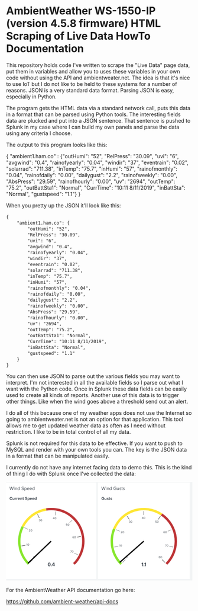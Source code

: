 # AmbientWeather WS-1550-IP (version 4.5.8 firmware) HTML Scraping of Live Data HowTo Documentation

This repository holds code I've written to scrape the "Live Data" page data, put them in variables and allow you to uses these variables in your own code without using the API and ambientweater.net. The idea is that it's nice to use IoT but I do not like to be held to these systems for a number of reasons. JSON is a very standard data format. Parsing JSON is easy, especially in Python.

The program gets the HTML data via a standard network call, puts this data in a format that can be parsed using Python tools. The interesting fields data are plucked and put into a JSON sentence. That sentence is pushed to Splunk in my case where I can build my own panels and parse the data using any criteria I choose.

The output to this program looks like this:

{ "ambient1.ham.co" :  {"outHumi": "52", "RelPress": "30.09", "uvi": "6", "avgwind": "0.4", "rainofyearly": "0.04", "windir": "37", "eventrain": "0.02", "solarrad": "711.38", "inTemp": "75.7", "inHumi": "57", "rainofmonthly": "0.04", "rainofdaily": "0.00", "dailygust": "2.2", "rainofweekly": "0.00", "AbsPress": "29.59", "rainofhourly": "0.00", "uv": "2694", "outTemp": "75.2", "outBattSta1": "Normal", "CurrTime": "10:11 8/11/2019", "inBattSta": "Normal", "gustspeed": "1.1"} }

When you pretty up the JSON it'll look like this:

```text
{
	"ambient1.ham.co": {
		"outHumi": "52",
		"RelPress": "30.09",
		"uvi": "6",
		"avgwind": "0.4",
		"rainofyearly": "0.04",
		"windir": "37",
		"eventrain": "0.02",
		"solarrad": "711.38",
		"inTemp": "75.7",
		"inHumi": "57",
		"rainofmonthly": "0.04",
		"rainofdaily": "0.00",
		"dailygust": "2.2",
		"rainofweekly": "0.00",
		"AbsPress": "29.59",
		"rainofhourly": "0.00",
		"uv": "2694",
		"outTemp": "75.2",
		"outBattSta1": "Normal",
		"CurrTime": "10:11 8/11/2019",
		"inBattSta": "Normal",
		"gustspeed": "1.1"
	}
}
```

You can then use JSON to parse out the various fields you may want to interpret. I'm not interested in all the available fields so I parse out what I want with the Python code. Once in Splunk these data fields can be easily used to create all kinds of reports. Another use of this data is to trigger other things. Like when the wind goes above a threshold send out an alert.

I do all of this because one of my weather apps does not use the Internet so going to ambientweater.net is not an option for that application. This tool allows me to get updated weather data as often as I need without restriction. I like to be in total control of all my data.

Splunk is not required for this data to be effective. If you want to push to MySQL and render with your own tools you can. The key is the JSON data in a format that can be manipulated easily.

I currently do not have any internet facing data to demo this. This is the kind of thing I do with Splunk once I've collected the data:

![Wind Information](windinfo.png)

For the AmbientWeather API documentation go here:

https://github.com/ambient-weather/api-docs